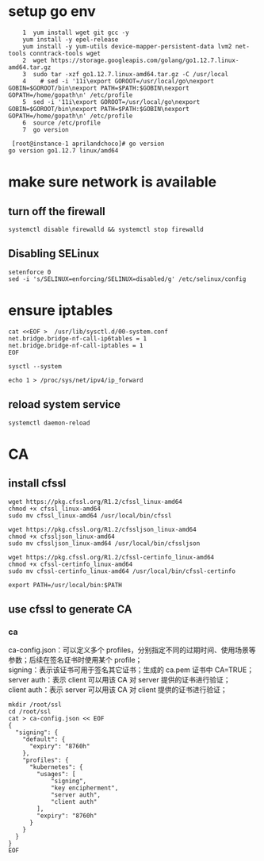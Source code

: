 # setup go env
```
    1  yum install wget git gcc -y
    yum install -y epel-release
    yum install -y yum-utils device-mapper-persistent-data lvm2 net-tools conntrack-tools wget
    2  wget https://storage.googleapis.com/golang/go1.12.7.linux-amd64.tar.gz
    3  sudo tar -xzf go1.12.7.linux-amd64.tar.gz -C /usr/local
    4    # sed -i '11i\export GOROOT=/usr/local/go\nexport GOBIN=$GOROOT/bin\nexport PATH=$PATH:$GOBIN\nexport GOPATH=/home/gopath\n' /etc/profile
    5  sed -i '11i\export GOROOT=/usr/local/go\nexport GOBIN=$GOROOT/bin\nexport PATH=$PATH:$GOBIN\nexport GOPATH=/home/gopath\n' /etc/profile
    6  source /etc/profile
    7  go version
    
 [root@instance-1 aprilandchoco]# go version
go version go1.12.7 linux/amd64
```

# make sure network is available

## turn off the firewall
```
systemctl disable firewalld && systemctl stop firewalld
```

## Disabling SELinux
```
setenforce 0
sed -i 's/SELINUX=enforcing/SELINUX=disabled/g' /etc/selinux/config
```

# ensure iptables 
```
cat <<EOF >  /usr/lib/sysctl.d/00-system.conf
net.bridge.bridge-nf-call-ip6tables = 1
net.bridge.bridge-nf-call-iptables = 1
EOF

sysctl --system

echo 1 > /proc/sys/net/ipv4/ip_forward
```

## reload system service
```
systemctl daemon-reload
```
# CA
## install cfssl 
```
wget https://pkg.cfssl.org/R1.2/cfssl_linux-amd64
chmod +x cfssl_linux-amd64
sudo mv cfssl_linux-amd64 /usr/local/bin/cfssl

wget https://pkg.cfssl.org/R1.2/cfssljson_linux-amd64
chmod +x cfssljson_linux-amd64
sudo mv cfssljson_linux-amd64 /usr/local/bin/cfssljson

wget https://pkg.cfssl.org/R1.2/cfssl-certinfo_linux-amd64
chmod +x cfssl-certinfo_linux-amd64
sudo mv cfssl-certinfo_linux-amd64 /usr/local/bin/cfssl-certinfo

export PATH=/usr/local/bin:$PATH
```

## use cfssl to generate CA
### ca
ca-config.json：可以定义多个 profiles，分别指定不同的过期时间、使用场景等参数；后续在签名证书时使用某个 profile；   
signing：表示该证书可用于签名其它证书；生成的 ca.pem 证书中 CA=TRUE；   
server auth：表示 client 可以用该 CA 对 server 提供的证书进行验证；   
client auth：表示 server 可以用该 CA 对 client 提供的证书进行验证；  

```
mkdir /root/ssl
cd /root/ssl
cat > ca-config.json << EOF
{
  "signing": {
    "default": {
      "expiry": "8760h"
    },
    "profiles": {
      "kubernetes": {
        "usages": [
            "signing",
            "key encipherment",
            "server auth",
            "client auth"
        ],
        "expiry": "8760h"
      }
    }
  }
}
EOF
```


